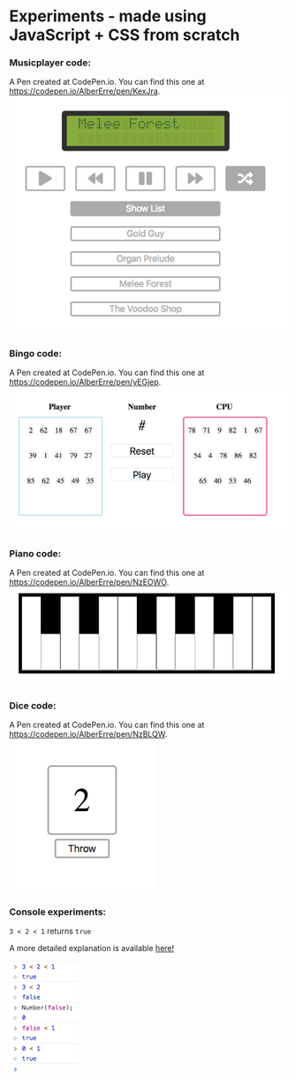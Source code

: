 # Experiments - made using JavaScript + CSS from scratch

### Musicplayer code:
A Pen created at CodePen.io. You can find this one at https://codepen.io/AlberErre/pen/KexJra.
<img src="https://github.com/AlberErre/Experiments-VanillaJavaScript-CSS/blob/master/musicplayer.png">

### Bingo code:
A Pen created at CodePen.io. You can find this one at https://codepen.io/AlberErre/pen/yEGjep.
<img src="https://github.com/AlberErre/Experiments-VanillaJavaScript-CSS/blob/master/bingo.png">

### Piano code:
A Pen created at CodePen.io. You can find this one at https://codepen.io/AlberErre/pen/NzEOWO.
<img src="https://github.com/AlberErre/Experiments-VanillaJavaScript-CSS/blob/master/piano.png">

### Dice code:
A Pen created at CodePen.io. You can find this one at https://codepen.io/AlberErre/pen/NzBLQW.
<img src="https://github.com/AlberErre/Experiments-VanillaJavaScript-CSS/blob/master/dice.png">

### Console experiments:
`3 < 2 < 1` returns `true`

A more detailed explanation is available [here!](https://github.com/AlberErre/Experiments-VanillaJavaScript-CSS/tree/master/experiment-Console-madness)

<img src="https://github.com/AlberErre/Experiments-VanillaJavaScript-CSS/blob/master/experiment-Console-madness/3%3C2%3C1%20is%20true/console-experiments-outputs-1.png">

